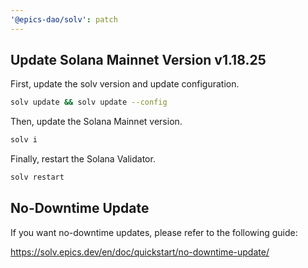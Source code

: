 ```yaml
---
'@epics-dao/solv': patch
---
```


## Update Solana Mainnet Version v1.18.25

First, update the solv version and update configuration.

```bash
solv update && solv update --config
```

Then, update the Solana Mainnet version.

```bash
solv i
```

Finally, restart the Solana Validator.

```bash
solv restart
```

## No-Downtime Update

If you want no-downtime updates, please refer to the following guide:

https://solv.epics.dev/en/doc/quickstart/no-downtime-update/
